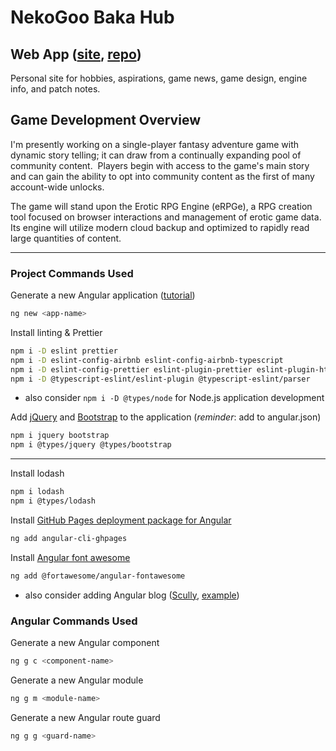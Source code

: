 # NekoGoo Baka Hub

## Web App ([site](https://nekogoo.github.io), [repo](https://github.com/NekoGoo/nekogoo.github.io))

Personal site for hobbies, aspirations, game news, game design, engine info, and patch notes.

## Game Development Overview

I'm presently working on a single-player fantasy adventure game with dynamic story telling; it can draw from a continually expanding pool of community content.&nbsp; Players begin with access to the game's main story and can gain the ability to opt into community content as the first of many account-wide unlocks.

The game will stand upon the Erotic RPG Engine (eRPGe), a RPG creation tool focused on browser interactions and management of erotic game data.&nbsp; Its engine will utilize modern cloud backup and optimized to rapidly read large quantities of content.

---

<!-- ## System Inspirations

> **Game Features**: The rules that govern and guide player actions in relation to the game world's response to them.

- Corruption of Champions [Wiki](https://wiki.smutosaur.us/CoC/Main_Page 'Erotic browser based flash text game')
- Sims 3 [Wikia](http://sims.wikia.com/wiki/The_Sims_Resource 'fan site'), [Relationships](https://strategywiki.org/wiki/The_Sims_3/Relationships 'Basic concepts to relationships in the Sims 3'), [Life States](https://sims.fandom.com/wiki/Life_state 'Special appearance and abilities')

--- -->

### Project Commands Used

Generate a new Angular application ([tutorial](https://angular.io/tutorial/toh-pt5))

```bash
ng new <app-name>
```

Install linting & Prettier

```bash
npm i -D eslint prettier
npm i -D eslint-config-airbnb eslint-config-airbnb-typescript
npm i -D eslint-config-prettier eslint-plugin-prettier eslint-plugin-html
npm i -D @typescript-eslint/eslint-plugin @typescript-eslint/parser
```

- also consider `npm i -D @types/node` for Node.js application development

Add [jQuery](https://jquery.com) and [Bootstrap](https://getbootstrap.com) to the application (_reminder_: add to angular.json)

```bash
npm i jquery bootstrap
npm i @types/jquery @types/bootstrap
```

---

Install lodash

```bash
npm i lodash
npm i @types/lodash
```

Install [GitHub Pages deployment package for Angular](https://www.npmjs.com/package/angular-cli-ghpages)

```bash
ng add angular-cli-ghpages
```

Install [Angular font awesome](https://www.npmjs.com/package/@fortawesome/angular-fontawesome)

```bash
ng add @fortawesome/angular-fontawesome
```

- also consider adding Angular blog ([Scully](https://scully.io), [example](https://solocoding.dev))

### Angular Commands Used

Generate a new Angular component

```bash
ng g c <component-name>
```

Generate a new Angular module

```bash
ng g m <module-name>
```

Generate a new Angular route guard

```bash
ng g g <guard-name>
```
